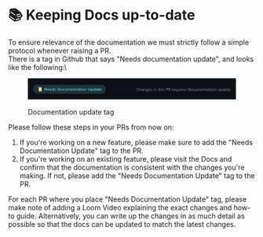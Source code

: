 # 📚 Keeping Docs up-to-date

To ensure relevance of the documentation we must strictly follow a simple protocol whenever raising a PR.\
There is a tag in Github that says "Needs documentation update", and looks like the following:\


<figure><img src="../.gitbook/assets/image (10).png" alt=""><figcaption><p>Documentation update tag</p></figcaption></figure>

Please follow these steps in your PRs from now on:

1. If you're working on a new feature, please make sure to add the "Needs Documentation Update" tag to the PR.
2. If you're working on an existing feature, please visit the Docs and confirm that the documentation is consistent with the changes you're making. If not, please add the "Needs Documentation Update" tag to the PR.

For each PR where you place "Needs Documentation Update" tag, please make note of adding a Loom Video explaining the exact changes and how-to guide. Alternatively, you can write up the changes in as much detail as possible so that the docs can be updated to match the latest changes.&#x20;
